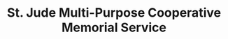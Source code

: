 ---
title: "St. Jude Multi-Purpose Cooperative Memorial Service"
url: /lucena/st-jude-multi-purpose-cooperative-memorial-service/
shop: funeral directors
---